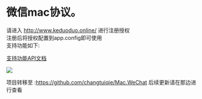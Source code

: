 # 微信mac协议。
 请进入  http://www.keduoduo.online/ 进行注册授权<br/>
 注册后将授权配置到app.config即可使用<br/>
 支持功能如下:<br/>

<a href="https://github.com/xuzeyu91/Xzy.Mac.WeChat/blob/master/API.txt" title="支持功能API文档">支持功能API文档</a><br/>

![](https://github.com/xuzeyu91/Xzy.Mac.WeChat/blob/master/demo.gif) <br/>

项目转移至 :https://github.com/changtuiqie/Mac.WeChat
后续更新请在那边进行查看
